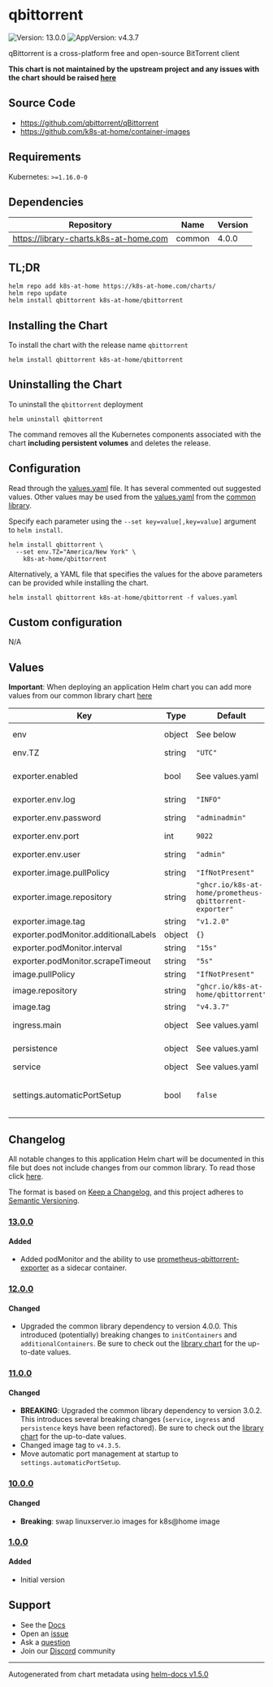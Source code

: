 # qbittorrent

![Version: 13.0.0](https://img.shields.io/badge/Version-13.0.0-informational?style=flat-square) ![AppVersion: v4.3.7](https://img.shields.io/badge/AppVersion-v4.3.7-informational?style=flat-square)

qBittorrent is a cross-platform free and open-source BitTorrent client

**This chart is not maintained by the upstream project and any issues with the chart should be raised [here](https://github.com/k8s-at-home/charts/issues/new/choose)**

## Source Code

* <https://github.com/qbittorrent/qBittorrent>
* <https://github.com/k8s-at-home/container-images>

## Requirements

Kubernetes: `>=1.16.0-0`

## Dependencies

| Repository | Name | Version |
|------------|------|---------|
| https://library-charts.k8s-at-home.com | common | 4.0.0 |

## TL;DR

```console
helm repo add k8s-at-home https://k8s-at-home.com/charts/
helm repo update
helm install qbittorrent k8s-at-home/qbittorrent
```

## Installing the Chart

To install the chart with the release name `qbittorrent`

```console
helm install qbittorrent k8s-at-home/qbittorrent
```

## Uninstalling the Chart

To uninstall the `qbittorrent` deployment

```console
helm uninstall qbittorrent
```

The command removes all the Kubernetes components associated with the chart **including persistent volumes** and deletes the release.

## Configuration

Read through the [values.yaml](./values.yaml) file. It has several commented out suggested values.
Other values may be used from the [values.yaml](https://github.com/k8s-at-home/library-charts/tree/main/charts/stable/common/values.yaml) from the [common library](https://github.com/k8s-at-home/library-charts/tree/main/charts/stable/common).

Specify each parameter using the `--set key=value[,key=value]` argument to `helm install`.

```console
helm install qbittorrent \
  --set env.TZ="America/New York" \
    k8s-at-home/qbittorrent
```

Alternatively, a YAML file that specifies the values for the above parameters can be provided while installing the chart.

```console
helm install qbittorrent k8s-at-home/qbittorrent -f values.yaml
```

## Custom configuration

N/A

## Values

**Important**: When deploying an application Helm chart you can add more values from our common library chart [here](https://github.com/k8s-at-home/library-charts/tree/main/charts/stable/common)

| Key | Type | Default | Description |
|-----|------|---------|-------------|
| env | object | See below | environment variables. See [image docs](https://docs.k8s-at-home.com/our-container-images/configuration/) for more details. |
| env.TZ | string | `"UTC"` | Set the container timezone |
| exporter.enabled | bool | See values.yaml | Enable and configure prometheus-qbittorrent-exporter sidecar and Prometheus podMonitor. |
| exporter.env.log | string | `"INFO"` | log level [DEBUG|INFO|WARNING|ERROR|CRITICAL] |
| exporter.env.password | string | `"adminadmin"` | qbittorrent password update value after configuring qbittorrent |
| exporter.env.port | int | `9022` | metrics port |
| exporter.env.user | string | `"admin"` | qbittorrent username update value after configuring qbittorrent |
| exporter.image.pullPolicy | string | `"IfNotPresent"` | image pull policy |
| exporter.image.repository | string | `"ghcr.io/k8s-at-home/prometheus-qbittorrent-exporter"` | image repository |
| exporter.image.tag | string | `"v1.2.0"` | image tag |
| exporter.podMonitor.additionalLabels | object | `{}` |  |
| exporter.podMonitor.interval | string | `"15s"` |  |
| exporter.podMonitor.scrapeTimeout | string | `"5s"` |  |
| image.pullPolicy | string | `"IfNotPresent"` | image pull policy |
| image.repository | string | `"ghcr.io/k8s-at-home/qbittorrent"` | image repository |
| image.tag | string | `"v4.3.7"` | image tag |
| ingress.main | object | See values.yaml | Enable and configure ingress settings for the chart under this key. |
| persistence | object | See values.yaml | Configure persistence settings for the chart under this key. |
| service | object | See values.yaml | Configures service settings for the chart. |
| settings.automaticPortSetup | bool | `false` | Enables automatic port configuration at startup This sets the qbittorrent port to the value of `service.bittorrent.ports.bittorrent.port`. |

## Changelog

All notable changes to this application Helm chart will be documented in this file but does not include changes from our common library. To read those click [here](https://github.com/k8s-at-home/library-charts/tree/main/charts/stable/common#changelog).

The format is based on [Keep a Changelog](https://keepachangelog.com/en/1.0.0/), and this project adheres to [Semantic Versioning](https://semver.org/spec/v2.0.0.html).

### [13.0.0]

#### Added

- Added podMonitor and the ability to use [prometheus-qbittorrent-exporter](https://github.com/esanchezm/prometheus-qbittorrent-exporter) as a sidecar container.

### [12.0.0]

#### Changed

- Upgraded the common library dependency to version 4.0.0. This introduced (potentially) breaking changes to `initContainers` and `additionalContainers`. Be sure to check out the [library chart](https://github.com/k8s-at-home/library-charts/blob/common-4.0.0/charts/stable/common/) for the up-to-date values.

### [11.0.0]

#### Changed

- **BREAKING**: Upgraded the common library dependency to version 3.0.2. This introduces several breaking changes (`service`, `ingress` and `persistence` keys have been refactored).
  Be sure to check out the [library chart](https://github.com/k8s-at-home/library-charts/blob/common-3.0.2/charts/stable/common/) for the up-to-date values.
- Changed image tag to `v4.3.5`.
- Move automatic port management at startup to `settings.automaticPortSetup`.

### [10.0.0]

#### Changed

- **Breaking**: swap linuxserver.io images for k8s@home image

### [1.0.0]

#### Added

- Initial version

[13.0.0]: #1300
[12.0.0]: #1200
[11.0.0]: #1100
[10.0.0]: #1000
[1.0.0]: #100

## Support

- See the [Docs](https://docs.k8s-at-home.com/our-helm-charts/getting-started/)
- Open an [issue](https://github.com/k8s-at-home/charts/issues/new/choose)
- Ask a [question](https://github.com/k8s-at-home/organization/discussions)
- Join our [Discord](https://discord.gg/sTMX7Vh) community

----------------------------------------------
Autogenerated from chart metadata using [helm-docs v1.5.0](https://github.com/norwoodj/helm-docs/releases/v1.5.0)
